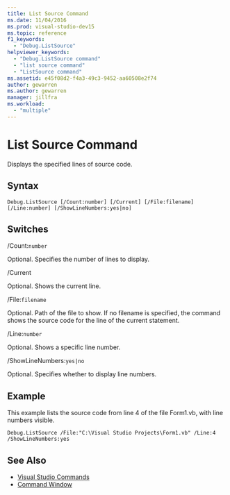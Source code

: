 ```yaml
---
title: List Source Command
ms.date: 11/04/2016
ms.prod: visual-studio-dev15
ms.topic: reference
f1_keywords:
  - "Debug.ListSource"
helpviewer_keywords:
  - "Debug.ListSource command"
  - "list source command"
  - "ListSource command"
ms.assetid: e45f08d2-f4a3-49c3-9452-aa60508e2f74
author: gewarren
ms.author: gewarren
manager: jillfra
ms.workload:
  - "multiple"
---
```

# List Source Command
Displays the specified lines of source code.

## Syntax

```
Debug.ListSource [/Count:number] [/Current] [/File:filename]
[/Line:number] [/ShowLineNumbers:yes|no]
```

## Switches
 /Count:`number`

 Optional. Specifies the number of lines to display.

 /Current

 Optional. Shows the current line.

 /File:`filename`

 Optional. Path of the file to show. If no filename is specified, the command shows the source code for the line of the current statement.

 /Line:`number`

 Optional. Shows a specific line number.

 /ShowLineNumbers:`yes|no`

 Optional. Specifies whether to display line numbers.

## Example
 This example lists the source code from line 4 of the file Form1.vb, with line numbers visible.

```
Debug.ListSource /File:"C:\Visual Studio Projects\Form1.vb" /Line:4 /ShowLineNumbers:yes
```

## See Also

- [Visual Studio Commands](../../ide/reference/visual-studio-commands.md)
- [Command Window](../../ide/reference/command-window.md)